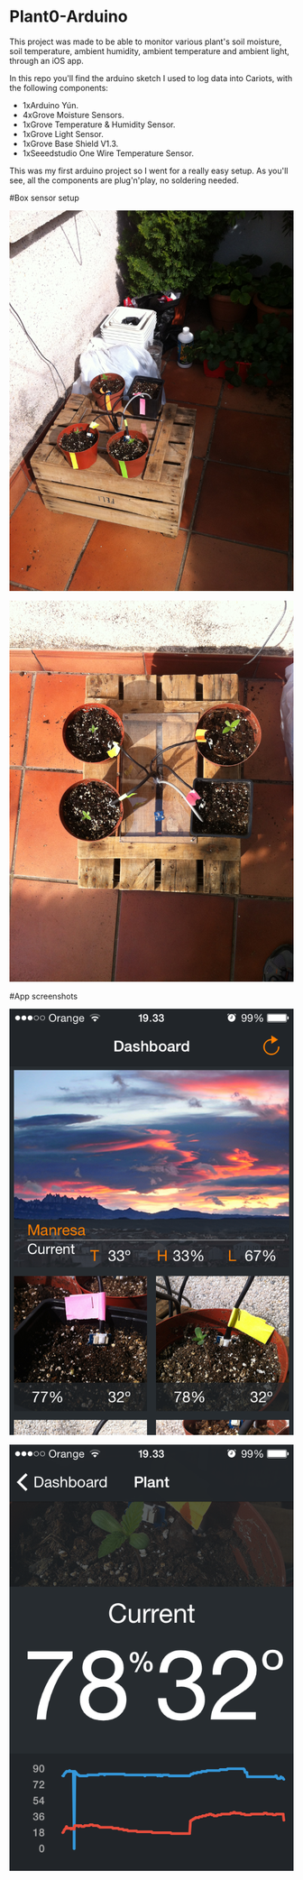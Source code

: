 Plant0-Arduino
==============

This project was made to be able to monitor various plant's soil moisture, soil temperature, ambient humidity, ambient temperature and ambient light, through an iOS app.

In this repo you'll find the arduino sketch I used to log data into Cariots, with the following components:

  - 1xArduino Yún.
  - 4xGrove Moisture Sensors.
  - 1xGrove Temperature & Humidity Sensor.
  - 1xGrove Light Sensor.
  - 1xGrove Base Shield V1.3.
  - 1xSeeedstudio One Wire Temperature Sensor.

This was my first arduino project so I went for a really easy setup.
As you'll see, all the components are plug'n'play, no soldering needed.

#Box sensor setup

![Image of PlantBox1](https://github.com/gilserrap/Plant0-Arduino/blob/master/Plant0/Images/Box1.jpg)

![Image of PlantBox2](https://github.com/gilserrap/Plant0-Arduino/blob/master/Plant0/Images/Box2.jpg)

#App screenshots

![Image of App1](https://github.com/gilserrap/Plant0-Arduino/blob/master/Plant0/Images/App1.png)

![Image of App2](https://github.com/gilserrap/Plant0-Arduino/blob/master/Plant0/Images/App2.png)

